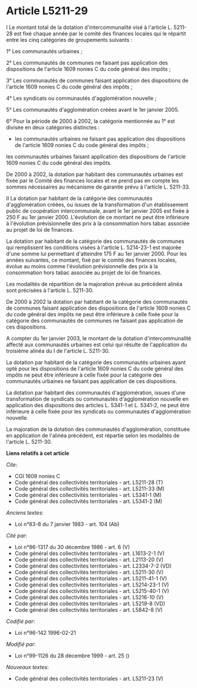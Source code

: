 # Article L5211-29

I Le montant total de la dotation d'intercommunalité visé à l'article L. 5211-28 est fixé chaque année par le comité des
finances locales qui le répartit entre les cinq catégories de groupements suivants :

1° Les communautés urbaines ;

2° Les communautés de communes ne faisant pas application des dispositions de l'article 1609 nonies C du code général des
impôts ;

3° Les communautés de communes faisant application des dispositions de l'article 1609 nonies C du code général des impôts ;

4° Les syndicats ou communautés d'agglomération nouvelle ;

5° Les communautés d'agglomération créées avant le 1er janvier 2005.

6° Pour la période de 2000 à 2002, la catégorie mentionnée au 1° est divisée en deux catégories distinctes :

-  les communautés urbaines ne faisant pas application des dispositions de l'article 1609 nonies C du code général des
impôts ;

les communautés urbaines faisant application des dispositions de l'article 1609 nonies C du code général des impôts.

De 2000 à 2002, la dotation par habitant des communautés urbaines est fixée par le Comité des finances locales et ne prend
pas en compte les sommes nécessaires au mécanisme de garantie prévu à l'article L. 5211-33.

II La dotation par habitant de la catégorie des communautés d'agglomération créées, ou issues de la transformation d'un
établissement public de coopération intercommunale, avant le 1er janvier 2005 est fixée à 250 F au 1er janvier 2000.
L'évolution de ce montant ne peut être inférieure à l'évolution prévisionnelle des prix à la consommation hors tabac associée
au projet de loi de finances.

La dotation par habitant de la catégorie des communautés de communes qui remplissent les conditions visées à l'article L.
5214-23-1 est majorée d'une somme lui permettant d'atteindre 175 F au 1er janvier 2000. Pour les années suivantes, ce
montant, fixé par le comité des finances locales, évolue au moins comme l'évolution prévisionnelle des prix à la consommation
hors tabac associée au projet de loi de finances.

Les modalités de répartition de la majoration prévue au précédent alinéa sont précisées à l'article L. 5211-30.

De 2000 à 2002 la dotation par habitant de la catégorie des communautés de communes faisant application des dispositions de
l'article 1609 nonies C du code général des impôts ne peut être inférieure à celle fixée pour la catégorie des communautés de
communes ne faisant pas application de ces dispositions.

A compter du 1er janvier 2003, le montant de la dotation d'intercommunalité affecté aux communautés urbaines est celui qui
résulte de l'application du troisième alinéa du I de l'article L. 5211-30.

La dotation par habitant de la catégorie des communautés urbaines ayant opté pour les dispositions de l'article 1609 nonies C
du code général des impôts ne peut être inférieure à celle fixée pour la catégorie des communautés urbaines ne faisant pas
application de ces dispositions.

La dotation par habitant des communautés d'agglomération, issues d'une transformation de syndicats ou communautés
d'agglomération nouvelle en application des dispositions des articles L. 5341-1 et L. 5341-2, ne peut être inférieure à celle
fixée pour les syndicats ou communautés d'agglomération nouvelle.

La majoration de la dotation des communautés d'agglomération, constituée en application de l'alinéa précédent, est répartie
selon les modalités de l'article L. 5211-30.

**Liens relatifs à cet article**

_Cite_:

  - CGI 1609 nonies C
  - Code général des collectivités territoriales - art. L5211-28 (T)
  - Code général des collectivités territoriales - art. L5211-33 (M)
  - Code général des collectivités territoriales - art. L5341-1 (M)
  - Code général des collectivités territoriales - art. L5341-2 (M)

_Anciens textes_:

  - Loi n°83-8 du 7 janvier 1983 - art. 104 (Ab)

_Cité par_:

  - Loi n°86-1317 du 30 décembre 1986 - art. 6 (V)
  - Code général des collectivités territoriales - art. L1613-2-1 (V)
  - Code général des collectivités territoriales - art. L2113-20 (V)
  - Code général des collectivités territoriales - art. L2334-7-2 (VD)
  - Code général des collectivités territoriales - art. L5211-30 (V)
  - Code général des collectivités territoriales - art. L5211-41-1 (V)
  - Code général des collectivités territoriales - art. L5214-23-1 (V)
  - Code général des collectivités territoriales - art. L5215-40-1 (V)
  - Code général des collectivités territoriales - art. L5216-10 (V)
  - Code général des collectivités territoriales - art. L5219-8 (VD)
  - Code général des collectivités territoriales - art. L5842-8 (V)

_Codifié par_:

  - Loi n°96-142 1996-02-21

_Modifié par_:

  - Loi n°99-1126 du 28 décembre 1999 - art. 25 ()

_Nouveaux textes_:

  - Code général des collectivités territoriales - art. L5211-23 (V)
